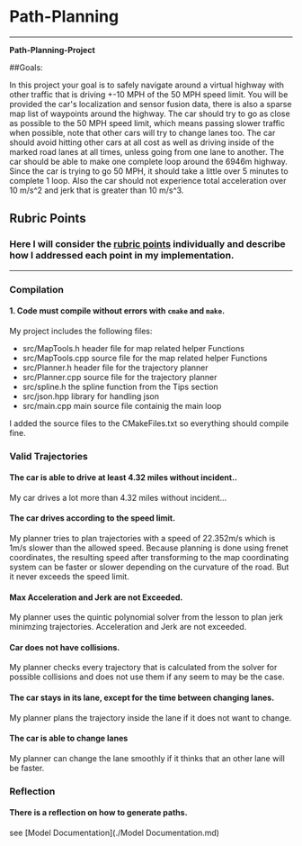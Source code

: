 # **Path-Planning** 

---

**Path-Planning-Project**

##Goals:

In this project your goal is to safely navigate around a virtual highway with other traffic that is driving +-10 MPH of the 50 MPH speed limit.
You will be provided the car's localization and sensor fusion data, there is also a sparse map list of waypoints around the highway.
The car should try to go as close as possible to the 50 MPH speed limit, which means passing slower traffic when possible, note that other cars will try to change lanes too.
The car should avoid hitting other cars at all cost as well as driving inside of the marked road lanes at all times, unless going from one lane to another.
The car should be able to make one complete loop around the 6946m highway. Since the car is trying to go 50 MPH, it should take a little over 5 minutes to complete 1 loop.
Also the car should not experience total acceleration over 10 m/s^2 and jerk that is greater than 10 m/s^3.

[//]: # (Image References)

## Rubric Points
### Here I will consider the [rubric points](https://review.udacity.com/#!/rubrics/1020/view) individually and describe how I addressed each point in my implementation.  

---
### Compilation

#### 1. Code must compile without errors with `cmake` and `make`.

My project includes the following files:
* src/MapTools.h header file for map related helper Functions
* src/MapTools.cpp source file for the map related helper Functions
* src/Planner.h header file for the trajectory planner
* src/Planner.cpp source file for the trajectory planner
* src/spline.h the spline function from the Tips section
* src/json.hpp library for handling json
* src/main.cpp main source file containig the main loop

I added the source files to the CMakeFiles.txt so everything should compile fine.

### Valid Trajectories 

#### The car is able to drive at least 4.32 miles without incident..

My car drives a lot more than 4.32 miles without incident...

#### The car drives according to the speed limit.

My planner tries to plan trajectories with a speed of 22.352m/s which is 1m/s slower than the allowed speed.
Because planning is done using frenet coordinates, the resulting speed after transforming to the map coordinating system can be faster or slower depending on the curvature of the road.
But it never exceeds the speed limit.

#### Max Acceleration and Jerk are not Exceeded.

My planner uses the quintic polynomial solver from the lesson to plan jerk minimzing trajectories. Acceleration and Jerk are not exceeded.

#### Car does not have collisions.

My planner checks every trajectory that is calculated from the solver for possible collisions and does not use them if any seem to may be the case.

#### The car stays in its lane, except for the time between changing lanes.

My planner plans the trajectory inside the lane if it does not want to change.

#### The car is able to change lanes

My planner can change the lane smoothly if it thinks that an other lane will be faster.

### Reflection

#### There is a reflection on how to generate paths.

see [Model Documentation](./Model Documentation.md)
